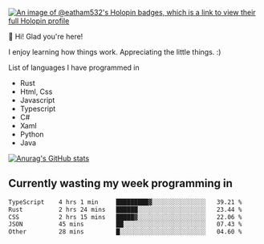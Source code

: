 [![An image of @eatham532's Holopin badges, which is a link to view their full Holopin profile](https://holopin.me/eatham532)](https://holopin.io/@eatham532)


👋 Hi! Glad you're here!

I enjoy learning how things work. Appreciating the little things. :)


List of languages I have programmed in
- Rust
- Html, Css
- Javascript
- Typescript
- C#
- Xaml
- Python
- Java

[![Anurag's GitHub stats](https://github-readme-stats.vercel.app/api?username=Eatham532&theme=dark)](https://github.com/anuraghazra/github-readme-stats)


## Currently wasting my week programming in
<!--START_SECTION:waka-->

```txt
TypeScript    4 hrs 1 min     █████████▓░░░░░░░░░░░░░░░   39.21 %
Rust          2 hrs 24 mins   ██████░░░░░░░░░░░░░░░░░░░   23.44 %
CSS           2 hrs 15 mins   █████▓░░░░░░░░░░░░░░░░░░░   22.06 %
JSON          45 mins         ██░░░░░░░░░░░░░░░░░░░░░░░   07.43 %
Other         28 mins         █░░░░░░░░░░░░░░░░░░░░░░░░   04.60 %
```

<!--END_SECTION:waka-->
